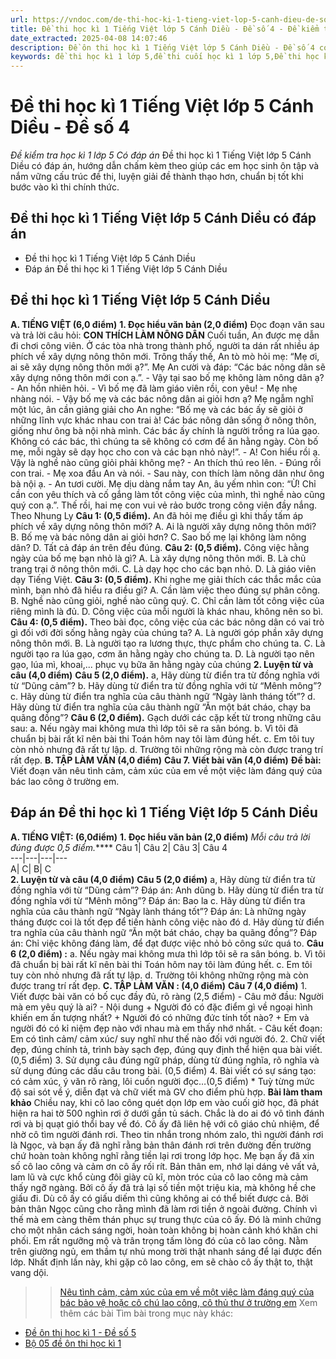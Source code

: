 ```yaml
---
url: https://vndoc.com/de-thi-hoc-ki-1-tieng-viet-lop-5-canh-dieu-de-so-4-333435
title: Đề thi học kì 1 Tiếng Việt lớp 5 Cánh Diều - Đề số 4 - Đề kiểm tra học kì 1 lớp 5 Có đáp án - VnDoc.com
date_extracted: 2025-04-08 14:07:46
description: Đề ôn thi học kì 1 Tiếng Việt lớp 5 Cánh Diều - Đề số 4 có đáp án chi tiết cho từng dạng bài cho các em học sinh ôn tập chuẩn bị cho bài thi cuối học kì 1 lớp 5.
keywords: đề thi học kì 1 lớp 5,đề thi cuối học kì 1 lớp 5,Đề thi học kì 1 môn Tiếng Việt lớp 5,đề kiểm tra học kì 1 môn Tiếng Việt lớp 5,Đề kiểm tra học kì 1 môn Tiếng Việt có đáp án,đề thi tiếng việt lớp 5,ôn tập học kì 1 môn tiếng việt lớp 5,đề thi học kì 1 lớp 5 môn tiếng việt,Đề thi học kì 1 Tiếng Việt lớp 5 Cánh Diều
---
```


# Đề thi học kì 1 Tiếng Việt lớp 5 Cánh Diều - Đề số 4
 _Đề kiểm tra học kì 1 lớp 5 Có đáp án_
Đề thi học kì 1 Tiếng Việt lớp 5 Cánh Diều có đáp án, hướng dẫn chấm kèm theo giúp các em học sinh ôn tập và nắm vững cấu trúc đề thi, luyện giải đề thành thạo hơn, chuẩn bị tốt khi bước vào kì thi chính thức.
## Đề thi học kì 1 Tiếng Việt lớp 5 Cánh Diều có đáp án
  * Đề thi học kì 1 Tiếng Việt lớp 5 Cánh Diều
  * Đáp án Đề thi học kì 1 Tiếng Việt lớp 5 Cánh Diều

## **Đề thi học kì 1 Tiếng Việt lớp 5 Cánh Diều**
**A. TIẾNG VIỆT \(6,0 điểm\)**
**1\. Đọc hiểu văn bản \(2,0 điểm\)**
Đọc đoạn văn sau và trả lời câu hỏi:
**CON THÍCH LÀM NÔNG DÂN**
Cuối tuần, An được mẹ dẫn đi chơi công viên. Ở các tòa nhà trong thành phố, người ta dán rất nhiều áp phích về xây dựng nông thôn mới. Trông thấy thế, An tò mò hỏi mẹ: “Mẹ ơi, ai sẽ xây dựng nông thôn mới ạ?”. Mẹ An cười và đáp: “Các bác nông dân sẽ xây dựng nông thôn mới con ạ.”.
\- Vậy tại sao bố mẹ không làm nông dân ạ? - An hồn nhiên hỏi.
\- Vì bố mẹ đã làm giáo viên rồi, con yêu\!
\- Mẹ nhẹ nhàng nói. - Vậy bố mẹ và các bác nông dân ai giỏi hơn ạ?
Mẹ ngẫm nghĩ một lúc, ân cần giảng giải cho An nghe: “Bố mẹ và các bác ấy sẽ giỏi ở những lĩnh vực khác nhau con trai à\! Các bác nông dân sống ở nông thôn, giống như ông bà nội nhà mình. Các bác ấy chính là người trồng ra lúa gạo. Không có các bác, thì chúng ta sẽ không có cơm để ăn hằng ngày. Còn bố mẹ, mỗi ngày sẽ dạy học cho con và các bạn nhỏ này\!”.
\- A\! Con hiểu rồi ạ. Vậy là nghề nào cũng giỏi phải không mẹ?
\- An thích thú reo lên.
\- Đúng rồi con trai. - Mẹ xoa đầu An và nói.
\- Sau này, con thích làm nông dân như ông bà nội ạ. - An tươi cười.
Mẹ dịu dàng nắm tay An, âu yếm nhìn con: “Ừ\! Chỉ cần con yêu thích và cố gắng làm tốt công việc của mình, thì nghề nào cũng quý con ạ.”. Thế rồi, hai mẹ con vui vẻ rảo bước trong công viên đầy nắng.
Theo Nhung Ly
**Câu 1: \(0,5 điểm\).** An đã hỏi mẹ điều gì khi thấy tấm áp phích về xây dựng nông thôn mới?
A. Ai là người xây dựng nông thôn mới?
B. Bố mẹ và bác nông dân ai giỏi hơn?
C. Sao bố mẹ lại không làm nông dân?
D. Tất cả đáp án trên đều đúng.
**Câu 2: \(0,5 điểm\).** Công việc hằng ngày của bố mẹ bạn nhỏ là gì?
A. Là xây dựng nông thôn mới.
B. Là chủ trang trại ở nông thôn mới.
C. Là dạy học cho các bạn nhỏ.
D. Là giáo viên dạy Tiếng Việt.
**Câu 3: \(0,5 điểm\).** Khi nghe mẹ giải thích các thắc mắc của mình, bạn nhỏ đã hiểu ra điều gì?
A. Cần làm việc theo đúng sự phân công.
B. Nghề nào cũng giỏi, nghề nào cũng quý.
C. Chỉ cần làm tốt công việc của riêng mình là đủ.
D. Công việc của mỗi người là khác nhau, không nên so bì.
**Câu 4: \(0,5 điểm\).** Theo bài đọc, công việc của các bác nông dân có vai trò gì đối với đời sống hằng ngày của chúng ta?
A. Là người góp phần xây dựng nông thôn mới.
B. Là người tạo ra lương thực, thực phẩm cho chúng ta.
C. Là người tạo ra lúa gạo, cơm ăn hằng ngày cho chúng ta.
D. Là người tạo nên gạo, lúa mì, khoai,... phục vụ bữa ăn hằng ngày của chúng
**2\. Luyện từ và câu \(4,0 điểm\)**
**Câu 5 \(2,0 điểm\).**
a, Hãy dùng từ điển tra từ đồng nghĩa với từ “Dũng cảm”?
b. Hãy dùng từ điển tra từ đồng nghĩa với từ “Mênh mông”?
c. Hãy dùng từ điển tra nghĩa của câu thành ngữ “Ngày lành tháng tốt”?
d. Hãy dùng từ điển tra nghĩa của câu thành ngữ “Ăn một bát cháo, chạy ba quãng đồng”?
**Câu 6 \(2,0 điểm\).** Gạch dưới các cặp kết từ trong những câu sau:
a. Nếu ngày mai không mưa thì lớp tôi sẽ ra sân bóng.
b. Vì tôi đã chuẩn bị bài rất kĩ nên bài thi Toán hôm nay tôi làm đúng hết.
c. Em tôi tuy còn nhỏ nhưng đã rất tự lập.
d. Trường tôi những rộng mà còn được trang trí rất đẹp.
**B. TẬP LÀM VĂN \(4,0 điểm\)**
**Câu 7. Viết bài văn \(4,0 điểm\)**
**Đề bài:** Viết đoạn văn nêu tình cảm, cảm xúc của em về một việc làm đáng quý của bác lao công ở trường em.
## **Đáp án Đề thi học kì 1 Tiếng Việt lớp 5 Cánh Diều**
**A. TIẾNG VIỆT: \(6,0điểm\)**
**1\. Đọc hiểu văn bản \(2,0 điểm\)**
_Mỗi câu trả lời đúng được 0,5 điểm._****
Câu 1| Câu 2| Câu 3| Câu 4  
---|---|---|---  
A| C| B| C  
**2\. Luyện từ và câu \(4,0 điểm\)**
**Câu 5 \(2,0 điểm\)**
a, Hãy dùng từ điển tra từ đồng nghĩa với từ “Dũng cảm”?
Đáp án: Anh dũng
b. Hãy dùng từ điển tra từ đồng nghĩa với từ “Mênh mông”?
Đáp án: Bao la
c. Hãy dùng từ điển tra nghĩa của câu thành ngữ “Ngày lành tháng tốt”?
Đáp án: Là những ngày tháng được coi là tốt đẹp để tiến hành công việc nào đó
d. Hãy dùng từ điển tra nghĩa của câu thành ngữ “Ăn một bát cháo, chạy ba quãng đồng”?
Đáp án: Chỉ việc không đáng làm, để đạt được việc nhỏ bỏ công sức quá to.
**Câu 6 \(2,0 điểm\) :**
a. Nếu ngày mai không mưa thì lớp tôi sẽ ra sân bóng.
b. Vì tôi đã chuẩn bị bài rất kĩ nên bài thi Toán hôm nay tôi làm đúng hết.
c. Em tôi tuy còn nhỏ nhưng đã rất tự lập.
d. Trường tôi không những rộng mà còn được trang trí rất đẹp.
**C. TẬP LÀM VĂN : \(4,0 điểm\)**
**Câu 7 \(4,0 điểm\)**
1\. Viết được bài văn có bố cục đầy đủ, rõ ràng \(2,5 điểm\)
\- Câu mở đầu: Người mà em yêu quý là ai?
\- Nội dung
\+ Người đó có đặc điểm gì về ngoại hình khiến em ấn tượng nhất?
\+ Người đó có những đức tính tốt nào?
\+ Em và người đó có kỉ niệm đẹp nào với nhau mà em thấy nhớ nhất.
\- Câu kết đoạn: Em có tình cảm/ cảm xúc/ suy nghĩ như thế nào đối với người đó.
2\. Chữ viết đẹp, đúng chính tả, trình bày sạch đẹp, đúng quy định thể hiện qua bài viết. \(0,5 điểm\)
3\. Sử dụng câu đúng ngữ pháp, dùng từ đúng nghĩa, rõ nghĩa và sử dụng đúng các dấu câu trong bài. \(0,5 điểm\)
4\. Bài viết có sự sáng tạo: có cảm xúc, ý văn rõ ràng, lôi cuốn người đọc…\(0,5 điểm\)
\* Tuỳ từng mức độ sai sót về ý, diễn đạt và chữ viết mà GV cho điểm phù hợp.
**Bài làm tham khảo**
Chiều nay, khi cô lao công quét dọn lớp em vào cuối giờ học, đã phát hiện ra hai tờ 500 nghìn rơi ở dưới gần tủ  sách. Chắc là do ai đó vô tình đánh rơi và bị quạt gió thổi bay về đó. Cô ấy đã liên hệ với cô giáo chủ nhiệm, để nhờ cô tìm người đánh rơi. Theo tin nhắn trong nhóm zalo, thì người đánh rơi là Ngọc, và bạn ấy đã nghĩ rằng bản thân đánh rơi trên đường đến trường chứ hoàn toàn không nghĩ rằng tiền lại rơi trong lớp học. Mẹ bạn ấy đã xin số cô lao công và cảm ơn cô ấy rối rít. Bản thân em, nhớ lại dáng vẻ vất vả, lam lũ và cực khổ cùng đôi giày cũ kĩ, mòn tróc của cô lao công mà cảm thấy ngỡ ngàng. Bởi cô ấy đã trả lại số tiền một triệu kia, mà không hề che giấu đi. Dù cô ấy có giấu diếm thì cũng không ai có thể biết được cả. Bởi bản thân Ngọc cũng cho rằng mình đã làm rơi tiền ở ngoài đường. Chính vì thế mà em càng thêm thán phục sự trung thực của cô ấy. Đó là minh chứng cho một nhân cách sáng ngời, hoàn toàn không bị hoàn cảnh khó khăn chi phối. Em rất ngưỡng mộ và trân trọng tấm lòng đó của cô lao công. Nằm trên giường ngủ, em thầm tự nhủ mong trời thật nhanh sáng để lại được đến lớp. Nhất định lần này, khi gặp cô lao công, em sẽ chào cô ấy thật to, thật vang dội.
>> [Nêu tình cảm, cảm xúc của em về một việc làm đáng quý của bác bảo vệ hoặc cô chú lao công, cô thủ thư ở trường em](<https://vndoc.com/neu-tinh-cam-cam-xuc-cua-em-ve-mot-viec-lam-dang-quy-cua-bac-bao-ve-hoac-co-chu-lao-cong-co-thu-thu-o-truong-em-331304>)
Xem thêm các bài Tìm bài trong mục này khác:
  * [Đề ôn thi học kì 1 - Đề số 5](</de-thi-hoc-ki-1-tieng-viet-lop-5-canh-dieu-de-so-5-333440>)
  * [Bộ 05 đề ôn thi học kì 1](</de-thi-hoc-ki-1-lop-5-mon-tieng-viet-nam-2019-2020-theo-thong-tu-22-de-2-189715>)

